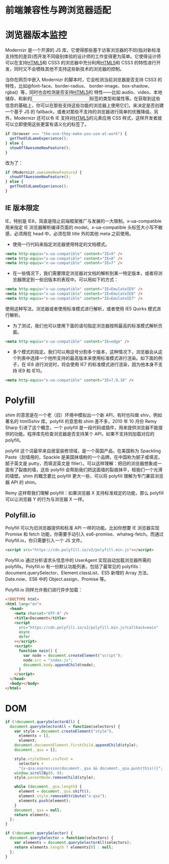 # 前端兼容性与跨浏览器适配

# 浏览器版本监控

Modernizr 是一个开源的 JS 库，它使得那些基于访客浏览器的不同(指对新标准支持性的差异)而开发不同级别体验的设计师的工作变得更为简单。它使得设计师可以在支持[HTML5](http://www.mhtml5.com/)和 CSS3 的浏览器中充分利用[HTML5](http://www.mhtml5.com/)和 CSS3 的特性进行开发，同时又不会牺牲其他不支持这些新技术的浏览器的控制。

当你在网页中嵌入 Modernizr 的脚本时，它会检测当前浏览器是否支持 CSS3 的特性，比如@font-face、border-radius、 border-image、box-shadow、rgba()  等，同时也会检测是否支持[HTML5](http://www.mhtml5.com/)的 特性——比如 audio、video、本地储存、和新的<input>标签的类型和属性等。在获取到这些信息的基础上，你可以在那些支持这些功能的浏览器上使用它们，来决定是否创建一个基于 JS 的 fallback，或者对那些不支持的浏览器进行简单的优雅降级。另外，Modernizr 还可以令 IE 支持对[HTML5](http://www.mhtml5.com/)的元素应用 CSS 样式，这样开发者就可以立即使用这些更富有语义化的标签了。

```js
if (browser === "the-one-they-make-you-use-at-work") {
  getTheOldLameExperience();
} else {
  showOffAwesomeNewFeature();
}
```

改为了：

```js
if (Modernizr.awesomeNewFeature) {
  showOffAwesomeNewFeature();
} else {
  getTheOldLameExperience();
}
```

## IE 版本限定

IE，特别是 IE8，简直是阻止前端框架推广与发展的一大限制。x-ua-compatible 用来指定 IE 浏览器解析编译页面的 model。x-ua-compatible 头标签大小写不敏感，必须用在 head 中，必须在除 title 外的其他 meta 之前使用。

- 使用一行代码来指定浏览器使用特定的文档模式。

```html
<meta http-equiv="x-ua-compatible" content="IE=9" />
<meta http-equiv="x-ua-compatible" content="IE=8" />
<meta http-equiv="x-ua-compatible" content="IE=7" />
```

- 在一些情况下，我们需要限定浏览器对文档的解析到某一特定版本，或者将浏览器限定到一些旧版本的表现中。可以用如下的方式：

```html
<meta http-equiv="x-ua-compatible" content="IE=EmulateIE9" />
<meta http-equiv="x-ua-compatible" content="IE=EmulateIE8" />
<meta http-equiv="x-ua-compatible" content="IE=EmulateIE7" />
```

使用这种写法，浏览器或者使用标准模式进行解析，或者使用 IE5 Quirks 模式进行解析。

- 为了测试，我们也可以使用下面的语句指定浏览器按照最高的标准模式解析页面。

```html
<meta http-equiv="x-ua-compatible" content="IE=edge" />
```

- 多个模式的指定。我们可以用逗号分割多个版本，这种情况下，浏览器会从这个列表中选择一个他所支持的最高版本来使用标准模式进行渲染。如下面的例子，在 IE8 进行浏览时，将会使用 IE7 的标准模式进行渲染，因为他本身不支持 IE9 和 IE10。

```html
<meta http-equiv="x-ua-compatible" content="IE=7,9,10" />
```

# Polyfill

shim 的意思是在一个老（旧）环境中模拟出一个新 API，有时也叫做 shiv，例如著名的 html5shiv 库。polyfill 的意思和 shim 差不多，2010 年 10 月份 Remy Sharp 引进了这个概念，一个 polyfill 是一段代码或插件，用来提供浏览器不能提供的功能。程序库先检查浏览器是否支持某个 API，如果不支持则加载对应的 polyfill。

polyfill 这个词最早来自居室装修领域，是一个英国产品，在美国称为 Spackling Paste（刮墙用的，Spackle 是美国抹墙粉的一个品牌。在中国称为腻子或填泥，腻子英文是 putty，而填泥英文是 filler）。可以这样理解：把旧的浏览器想象成一面有了裂痕的墙，这些 polyfill 会帮助我们把这面墙的裂痕抹平，桓我们一个光滑的墙壁。shim 的概念要比 polyfill 更大一些，可以将 polyfill 理解为专门兼容浏览器 API 的 shim。

Remy 这样帮我们理解 polyfill：如果浏览器 X 支持标准规定的功能，那么 polyfill 可以让浏览器 Y 的行为与浏览器 X 一样。

## Polyfill.io

Polyfill 可以为旧浏览器提供和标准 API 一样的功能。比如你想要 IE 浏览器实现 Promise 和 fetch 功能，你需要手动引入 es6-promise、whatwg-fetch。而通过 Polyfill.io，你只需要引入一个 JS 文件。

```html
<script src="https://cdn.polyfill.io/v2/polyfill.min.js"></script>
```

Polyfill.io 通过分析请求头信息中的 UserAgent 实现自动加载浏览器所需的 polyfills。Polyfill.io 有一份默认功能列表，包括了最常见的 polyfills：document.querySelector、Element.classList、ES5 新增的 Array 方法、Date.now、ES6 中的 Object.assign、Promise 等。

Polyfill.io 同样允许我们进行异步加载：

```html
<!DOCTYPE html>
<html lang="en">
  <head>
    <meta charset="UTF-8" />
    <title>Document</title>
    <script
      src="https://cdn.polyfill.io/v2/polyfill.min.js?callback=main"
      async
      defer
    ></script>
    <script>
      function main() {
        var node = document.createElement("script");
        node.src = "index.js";
        document.body.appendChild(node);
      }
    </script>
  </head>
  <body></body>
</html>
```

# DOM

```js
if (!document.querySelectorAll) {
  document.querySelectorAll = function(selectors) {
    var style = document.createElement("style"),
      elements = [],
      element;
    document.documentElement.firstChild.appendChild(style);
    document._qsa = [];

    style.styleSheet.cssText =
      selectors +
      "{x-qsa:expression(document._qsa && document._qsa.push(this))}";
    window.scrollBy(0, 0);
    style.parentNode.removeChild(style);

    while (document._qsa.length) {
      element = document._qsa.shift();
      element.style.removeAttribute("x-qsa");
      elements.push(element);
    }
    document._qsa = null;
    return elements;
  };
}

if (!document.querySelector) {
  document.querySelector = function(selectors) {
    var elements = document.querySelectorAll(selectors);
    return elements.length ? elements[0] : null;
  };
}
```
